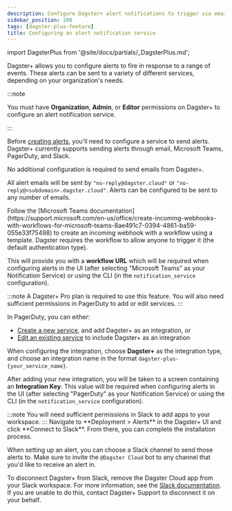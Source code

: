 ```yaml
---
description: Configure Dagster+ alert notifications to trigger via email, Microsoft Teams, PagerDuty, or Slack.
sidebar_position: 100
tags: [dagster-plus-feature]
title: Configuring an alert notification service
---
```


import DagsterPlus from '@site/docs/partials/\_DagsterPlus.md';

<DagsterPlus />

Dagster+ allows you to configure alerts to fire in response to a range of events. These alerts can be sent to a variety of different services, depending on your organization's needs.

:::note

You must have **Organization**, **Admin**, or **Editor** permissions on Dagster+ to configure an alert notification service.

:::

Before [creating alerts](/guides/observe/alerts/creating-alerts), you'll need to configure a service to send alerts. Dagster+ currently supports sending alerts through email, Microsoft Teams, PagerDuty, and Slack.

<Tabs groupId="notification_service">
  <TabItem value='email' label='Email'>
    No additional configuration is required to send emails from Dagster+.

All alert emails will be sent by `"no-reply@dagster.cloud"` or `"no-reply@<subdomain>.dagster.cloud"`. Alerts can be configured to be sent to any number of emails.

  </TabItem>
  <TabItem value='microsoft_teams' label='Microsoft Teams'>
    Follow the [Microsoft Teams documentation](https://support.microsoft.com/en-us/office/create-incoming-webhooks-with-workflows-for-microsoft-teams-8ae491c7-0394-4861-ba59-055e33f75498) to create an incoming webhook with a workflow using a template. Dagster requires the workflow to allow anyone to trigger it (the default authentication type).

This will provide you with a **workflow URL** which will be required when configuring alerts in the UI (after selecting "Microsoft Teams" as your Notification Service) or using the CLI (in the `notification_service` configuration).

  </TabItem>
  <TabItem value='pagerduty' label='PagerDuty'>
    :::note
A Dagster+ Pro plan is required to use this feature. You will also need sufficient permissions in PagerDuty to add or edit services.
:::

In PagerDuty, you can either:

- [Create a new service](https://support.pagerduty.com/main/docs/services-and-integrations#create-a-service), and add Dagster+ as an integration, or
- [Edit an existing service](https://support.pagerduty.com/main/docs/services-and-integrations#edit-service-settings) to include Dagster+ as an integration

When configuring the integration, choose **Dagster+** as the integration type, and choose an integration name in the format `dagster-plus-{your_service_name}`.

After adding your new integration, you will be taken to a screen containing an **Integration Key**. This value will be required when configuring alerts in the UI (after selecting "PagerDuty" as your Notification Service) or using the CLI (in the `notification_service` configuration).

  </TabItem>
  <TabItem value='slack' label='Slack'>
    :::note
You will need sufficient permissions in Slack to add apps to your workspace.
:::
Navigate to **Deployment > Alerts** in the Dagster+ UI and click **Connect to Slack**. From there, you can complete the installation process.

When setting up an alert, you can choose a Slack channel to send those alerts to. Make sure to invite the `@Dagster Cloud` bot to any channel that you'd like to receive an alert in.

To disconnect Dagster+ from Slack, remove the Dagster Cloud app from your Slack workspace. For more information, see the [Slack documentation](https://slack.com/help/articles/360003125231-Remove-apps-and-custom-integrations-from-your-workspace#remove-an-app). If you are unable to do this, contact Dagster+ Support to disconnect it on your behalf.

  </TabItem>
</Tabs>
